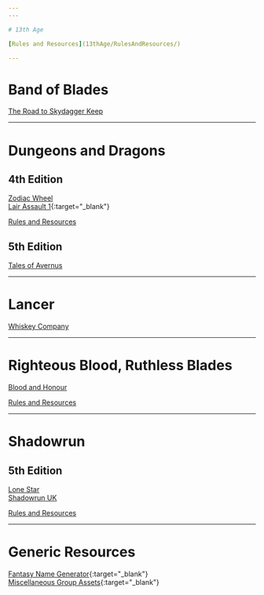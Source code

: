```yaml
---
---

# 13th Age

[Rules and Resources](13thAge/RulesAndResources/)  

---
```


# Band of Blades

[The Road to Skydagger Keep](BandOfBlades/TheRoadToSkydaggerKeep/)  

---

# Dungeons and Dragons

## 4th Edition
[Zodiac Wheel](DungeonsAndDragons/4e/ZodiacWheel/)  
[Lair Assault 1](https://github.com/NightB1ade/RolePlayingGames/tree/master/DungeonsAndDragons/4e/LairAssault1){:target="_blank"}  

[Rules and Resources](DungeonsAndDragons/4e/RulesAndResources/)  

## 5th Edition
[Tales of Avernus](DungeonsAndDragons/5e/TalesOfAvernus/)  

---

# Lancer

[Whiskey Company](Lancer/WhiskeyCompany/)  

---

# Righteous Blood, Ruthless Blades

[Blood and Honour](RighteousBlood/BloodAndHonour/)  

[Rules and Resources](RighteousBlood/RulesAndResources/)  

---

# Shadowrun

## 5th Edition

[Lone Star](Shadowrun/5e/LoneStar/)  
[Shadowrun UK](Shadowrun/5e/ShadowrunUK/)  

[Rules and Resources](Shadowrun/5e/RulesAndResources/)  

---

# Generic Resources

[Fantasy Name Generator](http://www.fantasynamegenerators.com/){:target="_blank"}  
[Miscellaneous Group Assets](https://github.com/NightB1ade/RolePlayingGames/tree/master/GroupAssets){:target="_blank"}  
